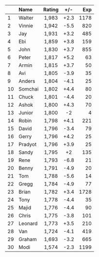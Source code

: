 | |Name|Rating|+/-|Exp|
|-|:---|:----:|:-:|--:|
|1|Walter|1,983|+2.3|1178|
|2|Vinnie|1,942|-5.5|820|
|3|Jay|1,931|+3.2|485|
|4|Ebi|1,859|+3.8|159|
|5|John|1,830|+3.7|855|
|6|Peter|1,817|+5.2|63|
|7|Armin|1,815|+3.7|50|
|8|Avi|1,805|-3.9|35|
|9|Anders|1,804|-4.1|25|
|10|Somchai|1,802|+4.4|80|
|11|Chuck|1,801|-4.4|20|
|12|Ashok|1,800|+4.3|70|
|13|Junior|1,800|-2|4|
|14|Robin|1,798|+4.1|221|
|15|David|1,796|-3.4|79|
|16|Gerry|1,796|+4.2|25|
|17|Pradyot|1,796|+3.9|25|
|18|Sandy|1,795|+2|135|
|19|Rene|1,793|-6.8|21|
|20|Benny|1,791|-4.9|20|
|21|Tom|1,788|-5.6|14|
|22|Gregg|1,784|-4.9|77|
|23|Brian|1,782|+3.4|1728|
|24|Tony|1,778|-4.4|35|
|25|Majid|1,776|-4.4|90|
|26|Chris|1,775|-3.8|101|
|27|Leonard|1,773|+3.5|210|
|28|Van|1,724|-4.1|419|
|29|Graham|1,693|-3.2|665|
|30|Modi|1,574|-2.3|1199|
